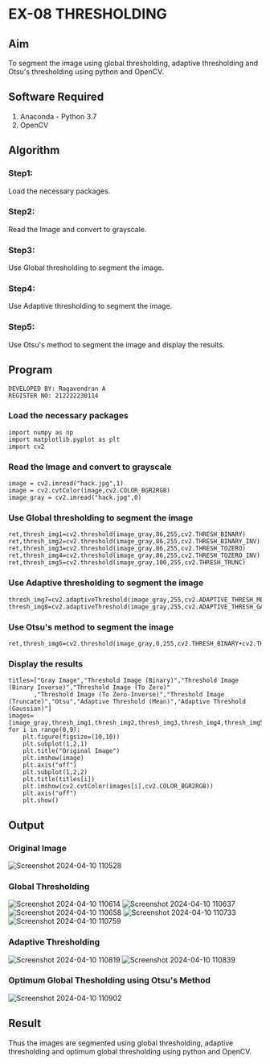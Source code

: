 # EX-08 THRESHOLDING
## Aim
To segment the image using global thresholding, adaptive thresholding and Otsu's thresholding using python and OpenCV.

## Software Required
1. Anaconda - Python 3.7
2. OpenCV

## Algorithm
### Step1:
Load the necessary packages.
### Step2:
Read the Image and convert to grayscale.
### Step3:
Use Global thresholding to segment the image.
### Step4:
Use Adaptive thresholding to segment the image.
### Step5:
Use Otsu's method to segment the image and display the results.
## Program
```
DEVELOPED BY: Ragavendran A
REGISTER NO: 212222230114
```
### Load the necessary packages
```
import numpy as np
import matplotlib.pyplot as plt
import cv2
```
### Read the Image and convert to grayscale
```
image = cv2.imread("hack.jpg",1)
image = cv2.cvtColor(image,cv2.COLOR_BGR2RGB)
image_gray = cv2.imread("hack.jpg",0)
```
### Use Global thresholding to segment the image
```
ret,thresh_img1=cv2.threshold(image_gray,86,255,cv2.THRESH_BINARY)
ret,thresh_img2=cv2.threshold(image_gray,86,255,cv2.THRESH_BINARY_INV)
ret,thresh_img3=cv2.threshold(image_gray,86,255,cv2.THRESH_TOZERO)
ret,thresh_img4=cv2.threshold(image_gray,86,255,cv2.THRESH_TOZERO_INV)
ret,thresh_img5=cv2.threshold(image_gray,100,255,cv2.THRESH_TRUNC)
```
### Use Adaptive thresholding to segment the image
```
thresh_img7=cv2.adaptiveThreshold(image_gray,255,cv2.ADAPTIVE_THRESH_MEAN_C,cv2.THRESH_BINARY,11,2)
thresh_img8=cv2.adaptiveThreshold(image_gray,255,cv2.ADAPTIVE_THRESH_GAUSSIAN_C,cv2.THRESH_BINARY,11,2)
```
### Use Otsu's method to segment the image 
```
ret,thresh_img6=cv2.threshold(image_gray,0,255,cv2.THRESH_BINARY+cv2.THRESH_OTSU)
```
### Display the results
```
titles=["Gray Image","Threshold Image (Binary)","Threshold Image (Binary Inverse)","Threshold Image (To Zero)"
       ,"Threshold Image (To Zero-Inverse)","Threshold Image (Truncate)","Otsu","Adaptive Threshold (Mean)","Adaptive Threshold (Gaussian)"]
images=[image_gray,thresh_img1,thresh_img2,thresh_img3,thresh_img4,thresh_img5,thresh_img6,thresh_img7,thresh_img8]
for i in range(0,9):
    plt.figure(figsize=(10,10))
    plt.subplot(1,2,1)
    plt.title("Original Image")
    plt.imshow(image)
    plt.axis("off")
    plt.subplot(1,2,2)
    plt.title(titles[i])
    plt.imshow(cv2.cvtColor(images[i],cv2.COLOR_BGR2RGB))
    plt.axis("off")
    plt.show()
```
## Output
### Original Image
![Screenshot 2024-04-10 110528](https://github.com/ragavanayyadurai/THRESHOLDING-/assets/118749557/a9c102be-54ca-4f2d-ad4e-567162cc8c02)
### Global Thresholding
![Screenshot 2024-04-10 110614](https://github.com/ragavanayyadurai/THRESHOLDING-/assets/118749557/3c733b26-f580-49d2-968b-34df5611d90d)
![Screenshot 2024-04-10 110637](https://github.com/ragavanayyadurai/THRESHOLDING-/assets/118749557/44dc24ec-d24b-4aa9-ae2d-a29298d90dc3)
![Screenshot 2024-04-10 110658](https://github.com/ragavanayyadurai/THRESHOLDING-/assets/118749557/44c86e72-2d4f-4f45-9d84-a5936098ed92)
![Screenshot 2024-04-10 110733](https://github.com/ragavanayyadurai/THRESHOLDING-/assets/118749557/4ae971a0-643c-41e6-aef9-52a9f1878541)
![Screenshot 2024-04-10 110759](https://github.com/ragavanayyadurai/THRESHOLDING-/assets/118749557/7add88a4-b627-4d62-9532-c05d20f34b85)
### Adaptive Thresholding
![Screenshot 2024-04-10 110819](https://github.com/ragavanayyadurai/THRESHOLDING-/assets/118749557/8cc2ca6c-96fa-48e4-834f-0c904e946685)
![Screenshot 2024-04-10 110839](https://github.com/ragavanayyadurai/THRESHOLDING-/assets/118749557/dfc2efad-cc44-4677-8f92-98f91c242e41)
### Optimum Global Thesholding using Otsu's Method
![Screenshot 2024-04-10 110902](https://github.com/ragavanayyadurai/THRESHOLDING-/assets/118749557/01a14252-aa3d-41b9-8e53-f20a1594ada3)
## Result
Thus the images are segmented using global thresholding, adaptive thresholding and optimum global thresholding using python and OpenCV.
